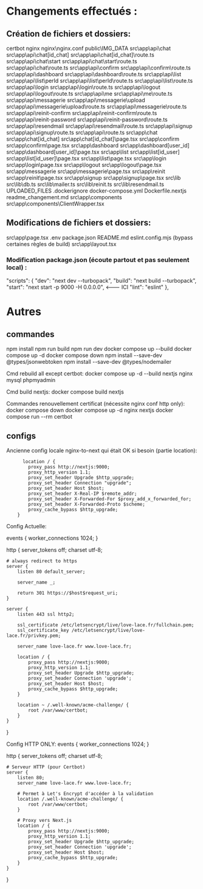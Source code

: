 # Changements effectués :
## Création de fichiers et dossiers: 
certbot
nginx
nginx\nginx.conf
public\IMG_DATA
src\app\api\chat
src\app\api\chat\[id_chat]
src\app\api\chat\[id_chat]\route.ts
src\app\api\chat\start
src\app\api\chat\start\route.ts
src\app\api\chat\route.ts
src\app\api\confirm
src\app\api\confirm\route.ts
src\app\api\dashboard
src\app\api\dashboard\route.ts
src\app\api\list
src\app\api\list\perId
src\app\api\list\perId\route.ts
src\app\api\list\route.ts
src\app\api\login
src\app\api\login\route.ts
src\app\api\logout
src\app\api\logout\route.ts
src\app\api\me
src\app\api\me\route.ts
src\app\api\messagerie
src\app\api\messagerie\upload
src\app\api\messagerie\upload\route.ts
src\app\api\messagerie\route.ts
src\app\api\reinit-confirm
src\app\api\reinit-confirm\route.ts
src\app\api\reinit-password
src\app\api\reinit-password\route.ts
src\app\api\resendmail
src\app\api\resendmail\route.ts
src\app\api\signup
src\app\api\signup\route.ts
src\app\api\route.ts
src\app\chat
src\app\chat\[id_chat]
src\app\chat\[id_chat]\page.tsx
src\app\confirm
src\app\confirm\page.tsx
src\app\dashboard
src\app\dashboard\[user_id]
src\app\dashboard\[user_id]\page.tsx
src\app\list
src\app\list\[id_user]
src\app\list\[id_user]\page.tsx
src\app\list\page.tsx
src\app\login
src\app\login\page.tsx
src\app\logout
src\app\logout\page.tsx
src\app\messagerie
src\app\messagerie\page.tsx
src\app\reinit
src\app\reinit\page.tsx
src\app\signup
src\app\signup\page.tsx
src\lib
src\lib\db.ts
src\lib\mailer.ts
src\lib\reinit.ts
src\lib\resendmail.ts
UPLOADED_FILES
.dockerignore
docker-compose.yml
Dockerfile.nextjs
readme_changement.md
src\app\components
src\app\components\ClientWrapper.tsx

## Modifications de fichiers et dossiers:
src\app\page.tsx
.env
package.json
README.md
eslint.config.mjs (bypass certaines règles de build)
src\app\layout.tsx

### Modification package.json (écoute partout et pas seulement local) : 
"scripts": {
    "dev": "next dev --turbopack",
    "build": "next build --turbopack",
    "start": "next start -p 9000 -H 0.0.0.0", <--- ICI 
    "lint": "eslint"
  },

# Autres
## commandes
npm install
npm run build
npm run dev
docker compose up --build
docker compose up -d
docker compose down
npm install --save-dev @types/jsonwebtoken
npm install --save-dev @types/nodemailer

Cmd rebuild all except certbot:
docker compose up -d --build nextjs nginx mysql phpmyadmin

Cmd build nextjs:
docker compose build nextjs

Commandes renouvellement certificat (nécessite nginx conf http only):
docker compose down
docker compose up -d nginx nextjs
docker compose run --rm certbot

## configs
Ancienne config locale nginx-to-next qui était OK si besoin (partie location):

          location / {
            proxy_pass http://nextjs:9000;
            proxy_http_version 1.1;
            proxy_set_header Upgrade $http_upgrade;
            proxy_set_header Connection "upgrade";
            proxy_set_header Host $host;
            proxy_set_header X-Real-IP $remote_addr;
            proxy_set_header X-Forwarded-For $proxy_add_x_forwarded_for;
            proxy_set_header X-Forwarded-Proto $scheme;
            proxy_cache_bypass $http_upgrade;
        }

Config Actuelle:

events {
    worker_connections  1024;
}

http {
    server_tokens off;
    charset utf-8;

    # always redirect to https
    server {
        listen 80 default_server;

        server_name _;

        return 301 https://$host$request_uri;
    }

    server {
        listen 443 ssl http2;

        ssl_certificate /etc/letsencrypt/live/love-lace.fr/fullchain.pem;
        ssl_certificate_key /etc/letsencrypt/live/love-lace.fr/privkey.pem;

        server_name love-lace.fr www.love-lace.fr;

        location / {
            proxy_pass http://nextjs:9000;
            proxy_http_version 1.1;
            proxy_set_header Upgrade $http_upgrade;
            proxy_set_header Connection 'upgrade';
            proxy_set_header Host $host;
            proxy_cache_bypass $http_upgrade;
        }

        location ~ /.well-known/acme-challenge/ {
            root /var/www/certbot;
        }
    }
}

Config HTTP ONLY:
events {
    worker_connections 1024;
}

http {
    server_tokens off;
    charset utf-8;

    # Serveur HTTP (pour Certbot)
    server {
        listen 80;
        server_name love-lace.fr www.love-lace.fr;

        # Permet à Let's Encrypt d'accéder à la validation
        location /.well-known/acme-challenge/ {
            root /var/www/certbot;
        }

        # Proxy vers Next.js
        location / {
            proxy_pass http://nextjs:9000;
            proxy_http_version 1.1;
            proxy_set_header Upgrade $http_upgrade;
            proxy_set_header Connection 'upgrade';
            proxy_set_header Host $host;
            proxy_cache_bypass $http_upgrade;
        }
    }
}
